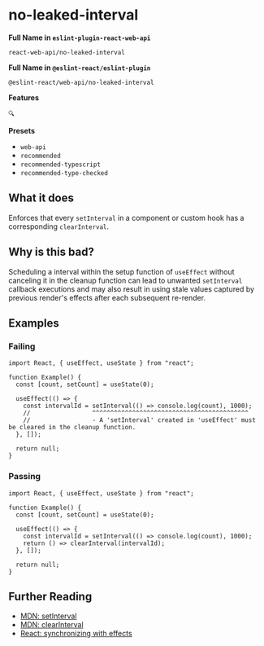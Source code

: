 # no-leaked-interval

**Full Name in `eslint-plugin-react-web-api`**

```plain copy
react-web-api/no-leaked-interval
```

**Full Name in `@eslint-react/eslint-plugin`**

```plain copy
@eslint-react/web-api/no-leaked-interval
```

**Features**

`🔍`

**Presets**

- `web-api`
- `recommended`
- `recommended-typescript`
- `recommended-type-checked`

## What it does

Enforces that every `setInterval` in a component or custom hook has a corresponding `clearInterval`.

## Why is this bad?

Scheduling a interval within the setup function of `useEffect` without canceling it in the cleanup function can lead to unwanted `setInterval` callback executions and may also result in using stale values captured by previous render's effects after each subsequent re-render.

## Examples

### Failing

```tsx
import React, { useEffect, useState } from "react";

function Example() {
  const [count, setCount] = useState(0);

  useEffect(() => {
    const intervalId = setInterval(() => console.log(count), 1000);
    //                 ^^^^^^^^^^^^^^^^^^^^^^^^^^^^^^^^^^^^^^^^^^^
    //                 - A 'setInterval' created in 'useEffect' must be cleared in the cleanup function.
  }, []);

  return null;
}
```

### Passing

```tsx
import React, { useEffect, useState } from "react";

function Example() {
  const [count, setCount] = useState(0);

  useEffect(() => {
    const intervalId = setInterval(() => console.log(count), 1000);
    return () => clearInterval(intervalId);
  }, []);

  return null;
}
```

## Further Reading

- [MDN: setInterval](https://developer.mozilla.org/en-US/docs/Web/API/setInterval)
- [MDN: clearInterval](https://developer.mozilla.org/en-US/docs/Web/API/clearInterval)
- [React: synchronizing with effects](https://react.dev/learn/synchronizing-with-effects#putting-it-all-together)
